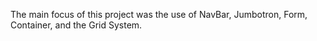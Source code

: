 The main focus of this project was the use of NavBar, Jumbotron, Form, Container, and the Grid System.
